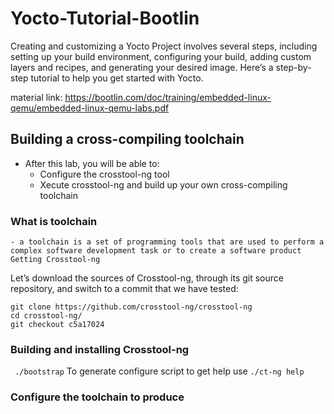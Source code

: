 # Yocto-Tutorial-Bootlin
Creating and customizing a Yocto Project involves several steps, including setting up your build environment, configuring your build, adding custom layers and recipes, and generating your desired image. Here’s a step-by-step tutorial to help you get started with Yocto.

material link: https://bootlin.com/doc/training/embedded-linux-qemu/embedded-linux-qemu-labs.pdf
## Building a cross-compiling toolchain
 - After this lab, you will be able to:
   - Configure the crosstool-ng tool
   - Xecute crosstool-ng and build up your own cross-compiling toolchain
  
  ### What is toolchain
    - a toolchain is a set of programming tools that are used to perform a complex software development task or to create a software product
    Getting Crosstool-ng
Let’s download the sources of Crosstool-ng, through its git source repository, and switch to a commit that
we have tested:
```
git clone https://github.com/crosstool-ng/crosstool-ng
cd crosstool-ng/
git checkout c5a17024
```
  ### Building and installing Crosstool-ng
``` ./bootstrap```  To generate configure script to get help use ```./ct-ng help```
  ### Configure the toolchain to produce
  

  
   
